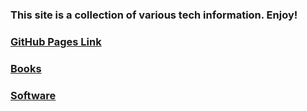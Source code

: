 ### This site is a collection of various tech information.  Enjoy!
### [GitHub Pages Link](https://rkbright.github.io/tech/)
### [Books](https://github.com/rkbright/tech/tree/master/docs/books)
### [Software](https://github.com/rkbright/tech/tree/master/docs/software)
